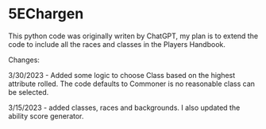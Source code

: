 # 5EChargen

This python code was originally writen by ChatGPT, my plan is to extend the code to include all the races and classes in the Players Handbook.

Changes:

3/30/2023 - Added some logic to choose Class based on the highest attribute rolled. The code defaults to Commoner is no reasonable class can be selected.

3/15/2023 - added classes, races and backgrounds. I also updated the ability score generator.

